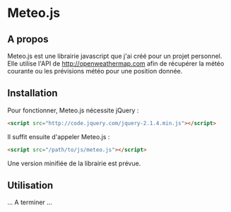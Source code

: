 # Meteo.js

## A propos
Meteo.js est une librairie javascript que j'ai créé pour un projet personnel. Elle utilise l'API de http://openweathermap.com afin de récupérer la météo courante ou les prévisions météo pour une position donnée.

## Installation
Pour fonctionner, Meteo.js nécessite jQuery :
```html
<script src="http://code.jquery.com/jquery-2.1.4.min.js"></script>
```

Il suffit ensuite d'appeler Meteo.js :
```html
<script src="/path/to/js/meteo.js"></script>
```
Une version minifiée de la librairie est prévue.

## Utilisation
... A terminer ...

